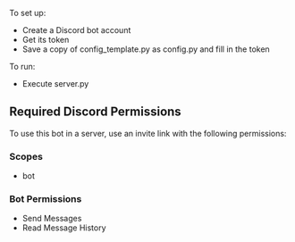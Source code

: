 To set up:

* Create a Discord bot account
* Get its token
* Save a copy of config_template.py as config.py and fill in the token

To run:

* Execute server.py

## Required Discord Permissions

To use this bot in a server, use an invite link with the following permissions:

### Scopes

* bot

### Bot Permissions

* Send Messages
* Read Message History 